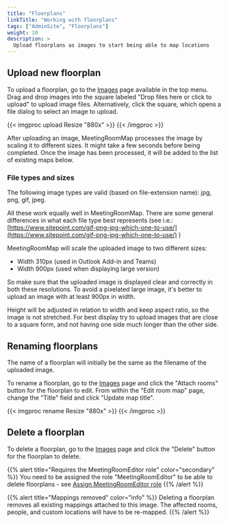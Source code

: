 ```yaml
---
title: "Floorplans"
linkTitle: "Working with floorplans"
tags: ["AdminSite", "Floorplans"]
weight: 10
description: >
  Upload floorplans as images to start being able to map locations
---
```



## Upload new floorplan 

To upload a floorplan, go to the [Images](https://www.meetingroommap.net/MapImage) page available in the top menu. Drag and drop images into the square labeled "Drop files here or click to upload" to upload image files. Alternatively, click the square, which opens a file dialog to select an image to upload.

{{< imgproc upload Resize "880x" >}}
{{< /imgproc >}}

After uploading an image, MeetingRoomMap processes the image by scaling it to different sizes. It might take a few seconds before being completed. Once the image has been processed, it will be added to the list of existing maps below.

### File types and sizes

The following image types are valid (based on file-extension name): jpg, png, gif, jpeg.

All these work equally well in MeetingRoomMap. There are some general differences in what each file type best represents (see i.e.:
[https://www.sitepoint.com/gif-png-jpg-which-one-to-use/](https://www.sitepoint.com/gif-png-jpg-which-one-to-use/) )

MeetingRoomMap will scale the uploaded image to two different sizes:
- Width 310px (used in Outlook Add-in and Teams)
- Width 900px (used when displaying large version)

So make sure that the uploaded image is displayed clear and correctly in both these resolutions. To avoid a pixelated large image, it's better to upload an image with at least 900px in width.

Height will be adjusted in relation to width and keep aspect ratio, so the image is not stretched.
For best display try to upload images that are close to a square form, and not having one side much longer than the other side.


## Renaming floorplans

The name of a floorplan will initially be the same as the filename of the uploaded image.

To rename a floorplan, go to the [Images](https://www.meetingroommap.net/MapImage) page and click the "Attach rooms" button for the floorplan to edit. From within the "Edit room map" page, change the "Title" field and click "Update map title".

{{< imgproc rename Resize "880x" >}}
{{< /imgproc >}}

## Delete a floorplan

To delete a floorplan, go to the [Images](https://www.meetingroommap.net/MapImage) page and click the "Delete" button for the floorplan to delete. 


{{% alert title="Requires the MeetingRoomEditor role" color="secondary" %}}
You need to be assigned the role "MeetingRoomEditor" to be able to delete floorplans - see [Assign MeetingRoomEditor role](/getting-started/editor/)
{{% /alert %}}

{{% alert title="Mappings removed" color="info" %}}
Deleting a floorplan removes all existing mappings attached to this image. The affected rooms, people, and custom locations will have to be re-mapped.
{{% /alert %}}


